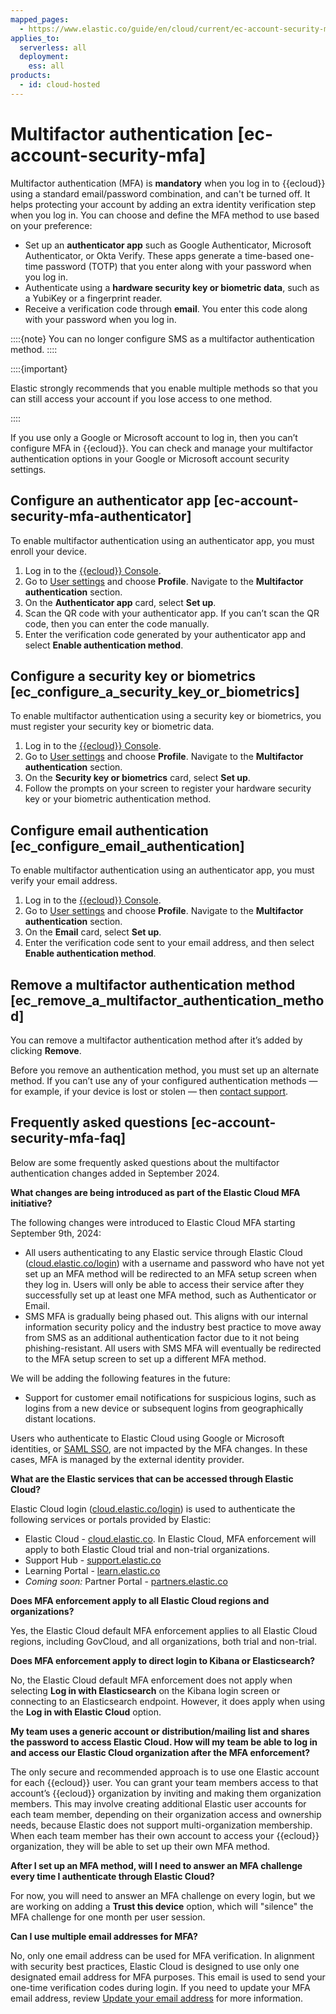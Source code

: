 ```yaml
---
mapped_pages:
  - https://www.elastic.co/guide/en/cloud/current/ec-account-security-mfa.html
applies_to:
  serverless: all
  deployment:
    ess: all
products:
  - id: cloud-hosted
---
```


# Multifactor authentication [ec-account-security-mfa]

Multifactor authentication (MFA) is **mandatory** when you log in to {{ecloud}} using a standard email/password combination, and can't be turned off. It helps protecting your account by adding an extra identity verification step when you log in. You can choose and define the MFA method to use based on your preference:

* Set up an **authenticator app** such as Google Authenticator, Microsoft Authenticator, or Okta Verify. These apps generate a time-based one-time password (TOTP) that you enter along with your password when you log in.
* Authenticate using a **hardware security key or biometric data**, such as a YubiKey or a fingerprint reader.
* Receive a verification code through **email**. You enter this code along with your password when you log in.

::::{note} 
You can no longer configure SMS as a multifactor authentication method. 
::::

::::{important} 

Elastic strongly recommends that you enable multiple methods so that you can still access your account if you lose access to one method.

::::

If you use only a Google or Microsoft account to log in, then you can’t configure MFA in {{ecloud}}. You can check and manage your multifactor authentication options in your Google or Microsoft account security settings.

## Configure an authenticator app [ec-account-security-mfa-authenticator]

To enable multifactor authentication using an authenticator app, you must enroll your device.

1. Log in to the [{{ecloud}} Console](https://cloud.elastic.co?page=docs&placement=docs-body).
2. Go to [User settings](https://cloud.elastic.co/user/settings) and choose **Profile**. Navigate to the **Multifactor authentication** section.
3. On the **Authenticator app** card, select **Set up**.
4. Scan the QR code with your authenticator app. If you can’t scan the QR code, then you can enter the code manually.
5. Enter the verification code generated by your authenticator app and select **Enable authentication method**.


## Configure a security key or biometrics [ec_configure_a_security_key_or_biometrics]

To enable multifactor authentication using a security key or biometrics, you must register your security key or biometric data.

1. Log in to the [{{ecloud}} Console](https://cloud.elastic.co?page=docs&placement=docs-body).
2. Go to [User settings](https://cloud.elastic.co/user/settings) and choose **Profile**. Navigate to the **Multifactor authentication** section.
3. On the **Security key or biometrics** card, select **Set up**.
4. Follow the prompts on your screen to register your hardware security key or your biometric authentication method.


## Configure email authentication [ec_configure_email_authentication]

To enable multifactor authentication using an authenticator app, you must verify your email address.

1. Log in to the [{{ecloud}} Console](https://cloud.elastic.co?page=docs&placement=docs-body).
2. Go to [User settings](https://cloud.elastic.co/user/settings) and choose **Profile**. Navigate to the **Multifactor authentication** section.
3. On the **Email** card, select **Set up**.
4. Enter the verification code sent to your email address, and then select **Enable authentication method**.


## Remove a multifactor authentication method [ec_remove_a_multifactor_authentication_method]

You can remove a multifactor authentication method after it’s added by clicking **Remove**.

Before you remove an authentication method, you must set up an alternate method. If you can’t use any of your configured authentication methods — for example, if your device is lost or stolen — then [contact support](../troubleshoot/index.md).


## Frequently asked questions [ec-account-security-mfa-faq]

Below are some frequently asked questions about the multifactor authentication changes added in September 2024.

**What changes are being introduced as part of the Elastic Cloud MFA initiative?**

The following changes were introduced to Elastic Cloud MFA starting September 9th, 2024:

* All users authenticating to any Elastic service through Elastic Cloud ([cloud.elastic.co/login](https://cloud.elastic.co/login)) with a username and password who have not yet set up an MFA method will be redirected to an MFA setup screen when they log in. Users will only be able to access their service after they successfully set up at least one MFA method, such as Authenticator or Email.
* SMS MFA is gradually being phased out. This aligns with our internal information security policy and the industry best practice to move away from SMS as an additional authentication factor due to it not being phishing-resistant. All users with SMS MFA will eventually be redirected to the MFA setup screen to set up a different MFA method.

We will be adding the following features in the future:

* Support for customer email notifications for suspicious logins, such as logins from a new device or subsequent logins from geographically distant locations.

Users who authenticate to Elastic Cloud using Google or Microsoft identities, or [SAML SSO](../deploy-manage/users-roles/cloud-organization/configure-saml-authentication.md), are not impacted by the MFA changes. In these cases, MFA is managed by the external identity provider.

**What are the Elastic services that can be accessed through Elastic Cloud?**

Elastic Cloud login ([cloud.elastic.co/login](https://cloud.elastic.co/login)) is used to authenticate the following services or portals provided by Elastic:

* Elastic Cloud - [cloud.elastic.co](https://cloud.elastic.co). In Elastic Cloud, MFA enforcement will apply to both Elastic Cloud trial and non-trial organizations.
* Support Hub - [support.elastic.co](https://support.elastic.co)
* Learning Portal - [learn.elastic.co](https://learn.elastic.co)
* *Coming soon:* Partner Portal - [partners.elastic.co](https://partners.elastic.co)

**Does MFA enforcement apply to all Elastic Cloud regions and organizations?**

Yes, the Elastic Cloud default MFA enforcement applies to all Elastic Cloud regions, including GovCloud, and all organizations, both trial and non-trial.

**Does MFA enforcement apply to direct login to Kibana or Elasticsearch?**

No, the Elastic Cloud default MFA enforcement does not apply when selecting **Log in with Elasticsearch** on the Kibana login screen or connecting to an Elasticsearch endpoint. However, it does apply when using the **Log in with Elastic Cloud** option.

**My team uses a generic account or distribution/mailing list and shares the password to access Elastic Cloud. How will my team be able to log in and access our Elastic Cloud organization after the MFA enforcement?**

The only secure and recommended approach is to use one Elastic account for each {{ecloud}} user. You can grant your team members access to that account’s {{ecloud}} organization by inviting and making them organization members. This may involve creating additional Elastic user accounts for each team member, depending on their organization access and ownership needs, because Elastic does not support multi-organization membership. When each team member has their own account to access your {{ecloud}} organization, they will be able to set up their own MFA method.


**After I set up an MFA method, will I need to answer an MFA challenge every time I authenticate through Elastic Cloud?**

For now, you will need to answer an MFA challenge on every login, but we are working on adding a **Trust this device** option, which will "silence" the MFA challenge for one month per user session.

**Can I use multiple email addresses for MFA?**

No, only one email address can be used for MFA verification. In alignment with security best practices, Elastic Cloud is designed to use only one designated email address for MFA purposes. This email is used to send your one-time verification codes during login. If you need to update your MFA email address, review [Update your email address](update-your-email-address.md) for more information.






